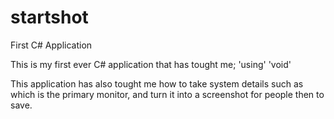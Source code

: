 # startshot
First C# Application

This is my first ever C# application that has tought me;
'using'
'void'

This application has also tought me how to take system details such as which is the primary monitor, and turn it into a screenshot for people then to save.
